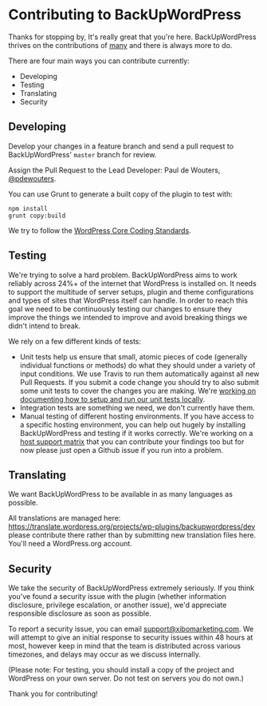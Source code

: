 # Contributing to BackUpWordPress

Thanks for stopping by, It's really great that you're here. BackUpWordPress thrives on the contributions of [many](https://github.com/xibodevelopment/backupwordpress/graphs/contributors) and there is always more to do.

There are four main ways you can contribute currently:

- Developing
- Testing
- Translating
- Security

## Developing

Develop your changes in a feature branch and send a pull request to BackUpWordPress' `master` branch for review.

Assign the Pull Request to the Lead Developer: Paul de Wouters, [@pdewouters](https://github.com/pdewouters).

You can use Grunt to generate a built copy of the plugin to test with:

```
npm install
grunt copy:build
```

We try to follow the [WordPress Core Coding Standards](http://codex.wordpress.org/WordPress_Coding_Standards).

## Testing

We're trying to solve a hard problem. BackUpWordPress aims to work reliably across 24%+ of the internet that WordPress is installed on. It needs to support the multitude of server setups, plugin and theme configurations and types of sites that WordPress itself can handle. In order to reach this goal we need to be continuously testing our changes to ensure they improve the things we intended to improve and avoid breaking things we didn't intend to break.

We rely on a few different kinds of tests:

- Unit tests help us ensure that small, atomic pieces of code (generally individual functions or methods) do what they should under a variety of input conditions. We use Travis to run them automatically against all new Pull Requests. If you submit a code change you should try to also submit some unit tests to cover the changes you are making. We're [working on documenting how to setup and run our unit tests locally](https://github.com/xibodevelopment/backupwordpress/issues/837).
- Integration tests are something we need, we don't currently have them.
- Manual testing of different hosting environments. If you have access to a specific hosting environment, you can help out hugely by installing BackUpWordPress and testing if it works correctly. We're working on a [host support matrix](https://github.com/xibodevelopment/backupwordpress/issues/838) that you can contribute your findings too but for now please just open a Github issue if you run into a problem.

## Translating

We want BackUpWordPress to be available in as many languages as possible.

All translations are managed here: https://translate.wordpress.org/projects/wp-plugins/backupwordpress/dev please contribute there rather than by submitting new translation files here. You'll need a WordPress.org account.

## Security

We take the security of BackUpWordPress extremely seriously. If you think you've found a security issue with the plugin (whether information disclosure, privilege escalation, or another issue), we'd appreciate responsible disclosure as soon as possible.

To report a security issue, you can email support@xibomarketing.com. We will attempt to give an initial response to security issues within 48 hours at most, however keep in mind that the team is distributed across various timezones, and delays may occur as we discuss internally.

(Please note: For testing, you should install a copy of the project and WordPress on your own server. Do not test on servers you do not own.)

Thank you for contributing!
